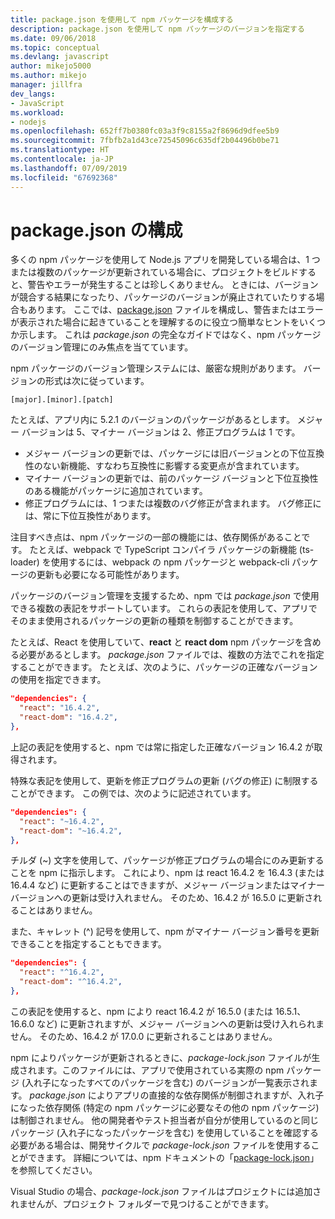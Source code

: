 ```yaml
---
title: package.json を使用して npm パッケージを構成する
description: package.json を使用して npm パッケージのバージョンを指定する
ms.date: 09/06/2018
ms.topic: conceptual
ms.devlang: javascript
author: mikejo5000
ms.author: mikejo
manager: jillfra
dev_langs:
- JavaScript
ms.workload:
- nodejs
ms.openlocfilehash: 652ff7b0380fc03a3f9c8155a2f8696d9dfee5b9
ms.sourcegitcommit: 7fbfb2a1d43ce72545096c635df2b04496b0be71
ms.translationtype: HT
ms.contentlocale: ja-JP
ms.lasthandoff: 07/09/2019
ms.locfileid: "67692368"
---
```

# <a name="packagejson-configuration"></a>package.json の構成

多くの npm パッケージを使用して Node.js アプリを開発している場合は、1 つまたは複数のパッケージが更新されている場合に、プロジェクトをビルドすると、警告やエラーが発生することは珍しくありません。 ときには、バージョンが競合する結果になったり、パッケージのバージョンが廃止されていたりする場合もあります。 ここでは、[package.json](https://docs.npmjs.com/files/package.json) ファイルを構成し、警告またはエラーが表示された場合に起きていることを理解するのに役立つ簡単なヒントをいくつか示します。 これは *package.json* の完全なガイドではなく、npm パッケージのバージョン管理にのみ焦点を当てています。

npm パッケージのバージョン管理システムには、厳密な規則があります。 バージョンの形式は次に従っています。

```
[major].[minor].[patch]
```

たとえば、アプリ内に 5.2.1 のバージョンのパッケージがあるとします。 メジャー バージョンは 5、マイナー バージョンは 2、修正プログラムは 1 です。

* メジャー バージョンの更新では、パッケージには旧バージョンとの下位互換性のない新機能、すなわち互換性に影響する変更点が含まれています。
* マイナー バージョンの更新では、前のパッケージ バージョンと下位互換性のある機能がパッケージに追加されています。
* 修正プログラムには、1 つまたは複数のバグ修正が含まれます。 バグ修正には、常に下位互換性があります。

注目すべき点は、npm パッケージの一部の機能には、依存関係があることです。 たとえば、webpack で TypeScript コンパイラ パッケージの新機能 (ts-loader) を使用するには、webpack の npm パッケージと webpack-cli パッケージの更新も必要になる可能性があります。

パッケージのバージョン管理を支援するため、npm では *package.json* で使用できる複数の表記をサポートしています。 これらの表記を使用して、アプリでそのまま使用されるパッケージの更新の種類を制御することができます。

たとえば、React を使用していて、**react** と **react dom** npm パッケージを含める必要があるとします。 *package.json* ファイルでは、複数の方法でこれを指定することができます。 たとえば、次のように、パッケージの正確なバージョンの使用を指定できます。

  ```json
  "dependencies": {
    "react": "16.4.2",
    "react-dom": "16.4.2",
  },
  ```

上記の表記を使用すると、npm では常に指定した正確なバージョン 16.4.2 が取得されます。

特殊な表記を使用して、更新を修正プログラムの更新 (バグの修正) に制限することができます。 この例では、次のように記述されています。

  ```json
  "dependencies": {
    "react": "~16.4.2",
    "react-dom": "~16.4.2",
  },
  ```

チルダ (~) 文字を使用して、パッケージが修正プログラムの場合にのみ更新することを npm に指示します。 これにより、npm は react 16.4.2 を 16.4.3 (または 16.4.4 など) に更新することはできますが、メジャー バージョンまたはマイナー バージョンへの更新は受け入れません。 そのため、16.4.2 が 16.5.0 に更新されることはありません。

また、キャレット (^) 記号を使用して、npm がマイナー バージョン番号を更新できることを指定することもできます。

  ```json
  "dependencies": {
    "react": "^16.4.2",
    "react-dom": "^16.4.2",
  },
  ```

この表記を使用すると、npm により react 16.4.2 が 16.5.0 (または 16.5.1、16.6.0 など) に更新されますが、メジャー バージョンへの更新は受け入れられません。 そのため、16.4.2 が 17.0.0 に更新されることはありません。

npm によりパッケージが更新されるときに、*package-lock.json* ファイルが生成されます。このファイルには、アプリで使用されている実際の npm パッケージ (入れ子になったすべてのパッケージを含む) のバージョンが一覧表示されます。 *package.json* によりアプリの直接的な依存関係が制御されますが、入れ子になった依存関係 (特定の npm パッケージに必要なその他の npm パッケージ) は制御されません。 他の開発者やテスト担当者が自分が使用しているのと同じパッケージ (入れ子になったパッケージを含む) を使用していることを確認する必要がある場合は、開発サイクルで *package-lock.json* ファイルを使用することができます。 詳細については、npm ドキュメントの「[package-lock.json](https://docs.npmjs.com/files/package-lock.json)」を参照してください。

Visual Studio の場合、*package-lock.json* ファイルはプロジェクトには追加されませんが、プロジェクト フォルダーで見つけることができます。
